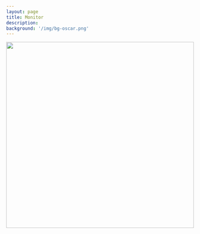 ```yaml
---
layout: page
title: Monitor
description: 
background: '/img/bg-oscar.png'
---
```


<script type="text/javascript">
//    var xhr = new XMLHttpRequest();
//    xhr.open("GET", "https://cors-anywhere.herokuapp.com/http://147.46.215.251:8885/ISAPI/Streaming/channels/102/httpPreview/",true);
//    xhr.setRequestHeader("Authorization", "Basic " + btoa("oscar:rubis301")); 
//    //xhr.withCredentials = true; 
//    xhr.send(null);
//    var xhr2 = new XMLHttpRequest();
//    xhr2.open("GET", "http://147.46.215.251:8886/ISAPI/Streaming/channels/102/httpPreview/",false,"oscar","rubis301");
//    //xhr2.setRequestHeader("Authorization", "Basic " + btoa("oscar" + ":" + "rubis301"));
//    xhr2.withCredentials = true; 
    //xhr2.send(null);
</script>

<img src="http://oscar:rubis301@147.46.215.251:8885/ISAPI/Streaming/channels/102/httpPreview/" width="100%"  height="500px">
<!--
<img src="http://147.46.215.251:8884/ISAPI/Streaming/channels/102/httpPreview/" width="100%"  height="500px">
<img src="http://147.46.215.251:8886/ISAPI/Streaming/channels/102/httpPreview/" width="100%"  height="500px">
<img src="http://192.168.0.120:80/ISAPI/Streaming/channels/102/httpPreview/" width="100%"  height="500px">
<img src="http://192.168.0.122:80/ISAPI/Streaming/channels/102/httpPreview/" width="100%"  height="500px">
C310 streams MJPEG
<img src="http://[PUT IP ADDRESS / LOG-IN INFO HERE]?action=stream" width="100%"  height="500px">     -->   